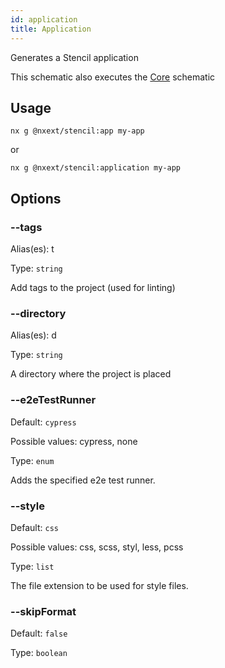 ```yaml
---
id: application
title: Application
---
```


Generates a Stencil application

This schematic also executes the [Core](core) schematic

## Usage

```
nx g @nxext/stencil:app my-app
```

or

```
nx g @nxext/stencil:application my-app
```

## Options

### --tags

Alias(es): t

Type: `string`

Add tags to the project (used for linting)

### --directory

Alias(es): d

Type: `string`

A directory where the project is placed

### --e2eTestRunner

Default: `cypress`

Possible values: cypress, none

Type: `enum`

Adds the specified e2e test runner.

### --style

Default: `css`

Possible values: css, scss, styl, less, pcss

Type: `list`

The file extension to be used for style files.

### --skipFormat

Default: `false`

Type: `boolean`
